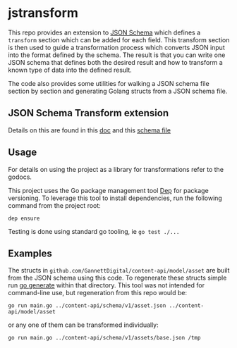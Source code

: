 # jstransform

This repo provides an extension to [JSON Schema](http://json-schema.org/) which defines a `transform` section which can be added for each field.
This transform section is then used to guide a transformation process which converts JSON input into the format defined by the schema.
The result is that you can write one JSON schema that defines both the desired result and how to transform a known type of data into the defined result.

The code also provides some utilities for walking a JSON schema file section by section and generating Golang structs from a JSON schema file.

## JSON Schema Transform extension
Details on this are found in this [doc](./transform.adoc) and this [schema file](./jsonschema.json)

## Usage
For details on using the project as a library for transformations refer to the godocs.

This project uses the Go package management tool [Dep](https://github.com/golang/dep) for package versioning.
To leverage this tool to install dependencies, run the following command from the project root:

    dep ensure

Testing is done using standard go tooling, ie `go test ./...`

## Examples

The structs in `github.com/GannettDigital/content-api/model/asset` are built from the JSON schema using this code. To regenerate these structs simple run [go generate](https://blog.golang.org/generate) within that directory. This tool was not intended for command-line use, but regeneration from this repo would be:

    go run main.go ../content-api/schema/v1/asset.json ../content-api/model/asset

or any one of them can be transformed individually:

    go run main.go ../content-api/schema/v1/assets/base.json /tmp

